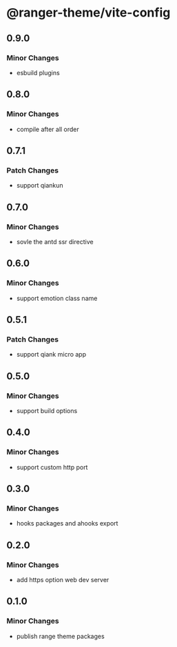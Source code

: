 # @ranger-theme/vite-config

## 0.9.0

### Minor Changes

- esbuild plugins

## 0.8.0

### Minor Changes

- compile after all order

## 0.7.1

### Patch Changes

- support qiankun

## 0.7.0

### Minor Changes

- sovle the antd ssr directive

## 0.6.0

### Minor Changes

- support emotion class name

## 0.5.1

### Patch Changes

- support qiank micro app

## 0.5.0

### Minor Changes

- support build options

## 0.4.0

### Minor Changes

- support custom http port

## 0.3.0

### Minor Changes

- hooks packages and ahooks export

## 0.2.0

### Minor Changes

- add https option web dev server

## 0.1.0

### Minor Changes

- publish range theme packages
